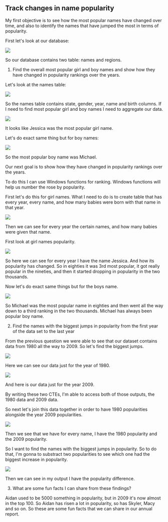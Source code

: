 ## Track changes in name popularity

My first objective is to see how the most popular names have changed over time, and also to identify the names that have jumped the most in terms of popularity.

First let's look at our database:

![](/Baby_Name_Trend_Analysis/screenshots/db_overview.png)

So our database contains two table: names and regions.

1. Find the overall most popular girl and boy names and show how they have changed in popularity rankings over the years.

Let's look at the names table:

![](/Baby_Name_Trend_Analysis/screenshots/names.png)

So the names table contains state, gender, year, name and birth columns.
If I need to find most popular girl and boy names I need to aggregate our data. 

![](/Baby_Name_Trend_Analysis/screenshots/pop_girl.png)

It looks like Jessica was the most popular girl name.

Let's do exact same thing but for boy names:

![](/Baby_Name_Trend_Analysis/screenshots/pop_boy.png)

So the most popular boy name was Michael. 

Our next goal is to show how they have changed in popularity rankings over the years.

To do this I can use Windows functions for ranking. Windows functions will help us number the rose by popularity. 

First let's do this for girl names. What I need to do is to create table that has every year, every name, and how many babies were born with that name in that year. 

![](/Baby_Name_Trend_Analysis/screenshots/year.png)

Then we can see for every year the certain names, and how many babies were given that name. 

First look at girl names popularity. 

![](/Baby_Name_Trend_Analysis/screenshots/girl_rank.png)

So here we can see for every year I have the name Jessica. And how its popularity has changed. So in eighties it was 3rd most popular, it got really popular in the nineties, and then it started dropping in popularity in the two thousands. 

Now let's do exact same things but for the boys name. 

![](/Baby_Name_Trend_Analysis/screenshots/boy_rank.png)

So Michael was the most popular name in eighties and then went all the way down to a third ranking in the two thousands. Michael has always been popular boy name.  

2. Find the names with the biggest jumps in popularity from the first year of the data set to the last year

From the previous question we were able to see that our dataset contains data from 1980 all the way to 2009. So let's find the biggest jumps. 

![](/Baby_Name_Trend_Analysis/screenshots/1980.png)

Here we can see our data just for the year of 1980. 

![](/Baby_Name_Trend_Analysis/screenshots/2009.png)

And here is our data just for the year 2009. 

By writing these two CTEs, I'm able to access both of those outputs, the 1980 data and 2009 data. 

So next let's join this data together in order to have 1980 popularities alongside the year 2009 popularities. 

![](/Baby_Name_Trend_Analysis/screenshots/joined.png)

Then we see that we have for every name, I have the 1980 popularity and the 2009 popularity. 

So I want to find the names with the biggest jumps in popularity. So to do that, I'm gonna to substract two popularities to see which one had the biggest increase in popularity. 

![](/Baby_Name_Trend_Analysis/screenshots/substract.png)

Then we can see in my output I have the popularity difference. 

3. What are some fun facts I can share from these findings?

Aidan used to be 5000 something in popularity, but in 2009 it's now almost in the top 100. So Aidan has risen a lot in popularity, so has Skyler, Macy and so on.
So these are some fun facts that we can share in our annual report.  









